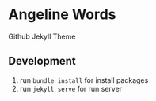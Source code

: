 # Angeline Words

Github Jekyll Theme


## Development
1. run `bundle install` for install packages
2. run `jekyll serve` for run server